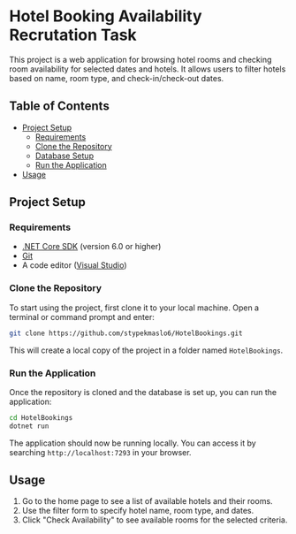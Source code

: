 # Hotel Booking Availability Recrutation Task

This project is a web application for browsing hotel rooms and checking room availability for selected dates and hotels. It allows users to filter hotels based on name, room type, and check-in/check-out dates.

## Table of Contents
- [Project Setup](#project-setup)
  - [Requirements](#requirements)
  - [Clone the Repository](#clone-the-repository)
  - [Database Setup](#database-setup)
  - [Run the Application](#run-the-application)
- [Usage](#usage)

## Project Setup

### Requirements
- [.NET Core SDK](https://dotnet.microsoft.com/download) (version 6.0 or higher)
- [Git](https://git-scm.com/)
- A code editor ([Visual Studio](https://visualstudio.microsoft.com/))

### Clone the Repository

To start using the project, first clone it to your local machine. Open a terminal or command prompt and enter:

```bash
git clone https://github.com/stypekmaslo6/HotelBookings.git
```

This will create a local copy of the project in a folder named `HotelBookings`.

### Run the Application

Once the repository is cloned and the database is set up, you can run the application:

```bash
cd HotelBookings
dotnet run
```

The application should now be running locally. You can access it by searching `http://localhost:7293` in your browser.

## Usage

1. Go to the home page to see a list of available hotels and their rooms.
2. Use the filter form to specify hotel name, room type, and dates.
3. Click "Check Availability" to see available rooms for the selected criteria.
